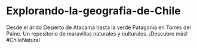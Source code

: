 # Explorando-la-geografia-de-Chile
Desde el árido Desierto de Atacama hasta la verde Patagonia en Torres del Paine. Un repositorio de maravillas naturales y culturales. ¡Descubre más! #ChileNatural
